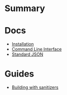 # Summary

# Docs

- [Installation](./01-installation.md)
- [Command Line Interface](./02-command-line-interface.md)
- [Standard JSON](./03-standard-json.md)

# Guides

- [Building with sanitizers](./guides/01-sanitizers.md)
